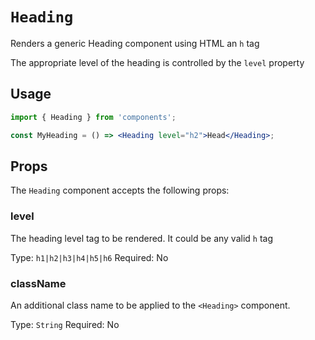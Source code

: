 # `Heading`

Renders a generic Heading component using HTML an `h` tag

The appropriate level of the heading is controlled by the `level` property

## Usage

```jsx
import { Heading } from 'components';

const MyHeading = () => <Heading level="h2">Head</Heading>;
```

## Props

The `Heading` component accepts the following props:

### level

The heading level tag to be rendered. It could be any valid `h` tag

Type: `h1|h2|h3|h4|h5|h6`
Required: No

### className

An additional class name to be applied to the `<Heading>` component.

Type: `String`
Required: No
